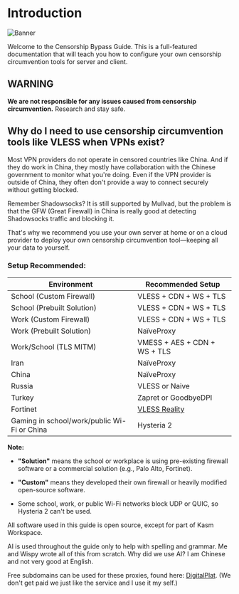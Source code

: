 # Introduction

![Banner](https://files.catbox.moe/1mcjvr.png)

Welcome to the Censorship Bypass Guide. This is a full-featured documentation that will teach you how to configure your own censorship circumvention tools for server and client.

## WARNING
**We are not responsible for any issues caused from censorship circumvention.** Research and stay safe.

## Why do I need to use censorship circumvention tools like VLESS when VPNs exist?

Most VPN providers do not operate in censored countries like China. And if they do work in China, they mostly have collaboration with the Chinese government to monitor what you're doing. Even if the VPN provider is outside of China, they often don't provide a way to connect securely without getting blocked.

Remember Shadowsocks? It is still supported by Mullvad, but the problem is that the GFW (Great Firewall) in China is really good at detecting Shadowsocks traffic and blocking it.

That's why we recommend you use your own server at home or on a cloud provider to deploy your own censorship circumvention tool—keeping all your data to yourself.

### Setup Recommended:

| Environment                                   | Recommended Setup                  |
|----------------------------------------------|------------------------------------|
| School (Custom Firewall)                     | VLESS + CDN + WS + TLS             |
| School (Prebuilt Solution)                   | VLESS + CDN + WS + TLS             |
| Work (Custom Firewall)                       | VLESS + CDN + WS + TLS             |
| Work (Prebuilt Solution)                     | NaïveProxy                         |
| Work/School (TLS MITM)                       | VMESS + AES + CDN + WS + TLS       |
| Iran                                          | NaïveProxy                         |
| China                                         | NaïveProxy                         |
| Russia                                        | VLESS or Naive                    |
| Turkey                                       | Zapret or GoodbyeDPI               |
| Fortinet                                     | [VLESS Reality](Environments/Fortinet.en.md)
| Gaming in school/work/public Wi-Fi or China  | Hysteria 2                         |

**Note:**
- **"Solution"** means the school or workplace is using pre-existing firewall software or a commercial solution (e.g., Palo Alto, Fortinet).

- **"Custom"** means they developed their own firewall or heavily modified open-source software.

- Some school, work, or public Wi-Fi networks block UDP or QUIC, so Hysteria 2 can't be used.


All software used in this guide is open source, except for part of Kasm Workspace.

AI is used throughout the guide only to help with spelling and grammar. Me and Wispy wrote all of this from scratch. Why did we use AI? I am Chinese and not very good at English.

Free subdomains can be used for these proxies, found here: [DigitalPlat](https://dash.domain.digitalplat.org). (We don't get paid we just like the service and I use it my self.)
